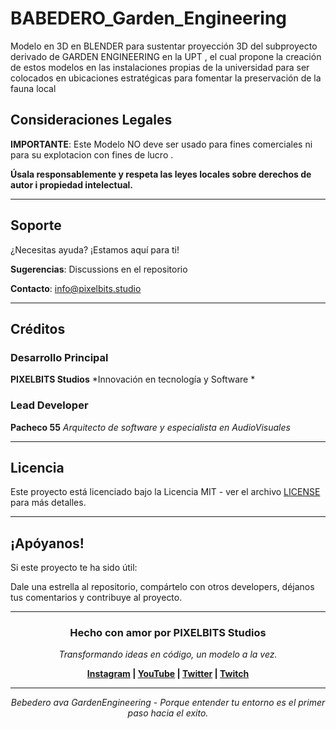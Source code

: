 # BABEDERO_Garden_Engineering
Modelo en 3D en BLENDER  para sustentar proyección 3D del subproyecto derivado de GARDEN ENGINEERING en la UPT , el cual propone la creación de estos modelos en las instalaciones propias de la universidad para ser colocados en ubicaciones estratégicas para fomentar la preservación de la fauna local 

## **Consideraciones Legales**

**IMPORTANTE**: Este Modelo NO deve ser usado para fines comerciales ni para su explotacion con fines de lucro .

**Úsala responsablemente y respeta las leyes locales sobre derechos de autor i propiedad intelectual.**

---

## **Soporte**

¿Necesitas ayuda? ¡Estamos aquí para ti!

**Sugerencias**: Discussions en el repositorio

**Contacto**: info@pixelbits.studio

---

## **Créditos**

### **Desarrollo Principal**

**PIXELBITS Studios**
*Innovación en tecnología y Software *

### **Lead Developer**

**Pacheco 55**
*Arquitecto de software y especialista en AudioVisuales*

---

## **Licencia**

Este proyecto está licenciado bajo la Licencia MIT - ver el archivo [LICENSE](LICENSE) para más detalles.

---

## **¡Apóyanos!**

Si este proyecto te ha sido útil:

Dale una estrella al repositorio, compártelo con otros developers, déjanos tus comentarios y contribuye al proyecto.

---

<div align="center">

### **Hecho con amor por PIXELBITS Studios**

*Transformando ideas en código, un modelo a la vez.*

**[Instagram](https://www.instagram.com/pixelbits_studios/) | [YouTube](https://www.youtube.com/channel/UCkLUjIeYTECtigFdcQjWu5Q) | [Twitter](https://x.com/pixelbitstud) | [Twitch](https://www.twitch.tv/pixelbits_studio/about)**

---

*Bebedero ava GardenEngineering - Porque entender tu entorno es el primer paso hacia el exito.*
